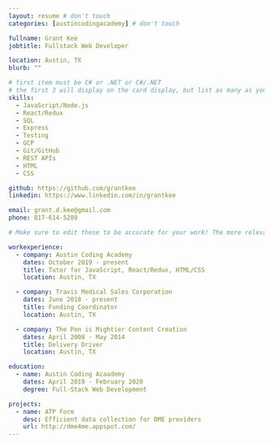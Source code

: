 ```yaml
---
layout: resume # don't touch
categories: [austincodingacademy] # don't touch

fullname: Grant Kee
jobtitle: Fullstack Web Developer

location: Austin, TX
blurb: ""

# first item must be C# or .NET or C#/.NET
# the first 3 will display on the card display, but list as many as you want, they will be visible on your hire page
skills:
  - JavaScript/Node.js
  - React/Redux
  - SQL
  - Express
  - Testing
  - GCP
  - Git/GitHub
  - REST APIs
  - HTML
  - CSS

github: https://github.com/grantkee
linkedin: https://www.linkedin.com/in/grantkee

email: grant.d.kee@gmail.com
phone: 817-614-5289

# Make sure to edit these to be accurate for your work! The more relevant the better if the role was technical, don't feel like you need to put every job you've had.

workexperience:
  - company: Austin Coding Academy
    dates: October 2019 - present
    title: Tutor for JavaScript, React/Redux, HTML/CSS
    location: Austin, TX

  - company: Travis Medical Sales Corporation
    dates: June 2018 - present
    title: Funding Coordinator
    location: Austin, TX

  - company: The Pen is Mightier Content Creation
    dates: April 2008 - May 2014
    title: Delivery Driver
    location: Austin, TX

education:
  - name: Austin Coding Acaademy
    dates: April 2019 - February 2020
    degree: Full-Stack Web Development

projects:
  - name: ATP Form
    desc: Efficient data collection for DME providers
    url: http://dme4me.appspot.com/
---
```

